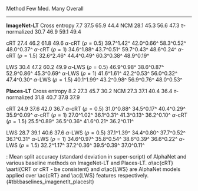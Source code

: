 Method                            Few         Med.         Many      Overall
-------------------       -----------  -----------  -----------  -----------
**ImageNet-LT**
Cross entropy                     7.7         37.5         65.9         44.4
NCM                              28.1         45.3         56.6         47.3
$\tau$-normalized                30.7         46.9         59.1         49.4
<!--  -->
cRT                              27.4         46.2         61.8         49.6
$\alpha$-cRT ($\rho=0.5$)  39.7^1.42^   42.0^0.66^   58.3^0.52^   48.0^0.37^
$\alpha$-cRT ($\rho=1$)    34.6^1.88^   43.7^0.51^   59.7^0.43^   48.6^0.24^
$\alpha$-cRT ($\rho=1.5$)  32.6^2.46^   44.4^0.49^   60.3^0.38^   48.9^0.19^
<!--  -->
LWS                              30.4         47.2         60.2         49.9
$\alpha$-LWS ($\rho=0.5$)  46.9^0.98^   38.6^0.87^   52.9^0.86^   45.3^0.69^
$\alpha$-LWS ($\rho=1$)    41.6^1.61^   42.2^0.53^   56.0^0.32^   47.4^0.30^
$\alpha$-LWS ($\rho=1.5$)  40.1^1.99^   43.2^0.98^   56.9^0.76^   48.0^0.53^
<!--  -->
<!--  -->
**Places-LT**
Cross entropy                    8.2         27.3         45.7         30.2
NCM                             27.3         37.1         40.4         36.4
$\tau$-normalized               31.8         40.7         37.8         37.9
<!--  -->
cRT                             24.9         37.6         42.0         36.7
$\alpha$-cRT ($\rho=0.5$) 31.0^0.88^   34.5^0.17^   40.4^0.29^   35.9^0.09^
$\alpha$-cRT ($\rho=1$)   27.0^1.02^   36.1^0.31^   41.3^0.13^   36.2^0.10^
$\alpha$-cRT ($\rho=1.5$) 25.5^0.89^   36.5^0.36^   41.6^0.21^   36.2^0.11^
<!--  -->
LWS                             28.7         39.1         40.6         37.6
$\alpha$-LWS ($\rho=0.5$) 37.1^1.39^   34.4^0.80^   37.7^0.52^   36.1^0.31^
$\alpha$-LWS ($\rho=1$)   34.6^0.97^   35.8^0.54^   38.6^0.39^   36.6^0.22^
$\alpha$-LWS ($\rho=1.5$) 32.2^1.17^   37.2^0.36^   39.5^0.39^   37.0^0.11^

: Mean split accuracy (standard deviation in super-script) of AlphaNet and various baseline methods on ImageNet-LT and Places-LT. $\alpha$\ac{cRT} \aarti{CRT or cRT - be consistent} and $\alpha$\ac{LWS} are AlphaNet models applied over \ac{cRT} and \ac{LWS} features respectively. {#tbl:baselines_imagenetlt_placeslt}
